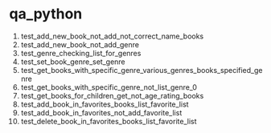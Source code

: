 # qa_python
1) test_add_new_book_not_add_not_correct_name_books
3) test_add_new_book_not_add_genre
4) test_genre_checking_list_for_genres
5) test_set_book_genre_set_genre
6) test_get_books_with_specific_genre_various_genres_books_specified_genre
7) test_get_books_with_specific_genre_not_list_genre_0
8) test_get_books_for_children_get_not_age_rating_books
9) test_add_book_in_favorites_books_list_favorite_list
10) test_add_book_in_favorites_not_add_favorite_list
11) test_delete_book_in_favorites_books_list_favorite_list